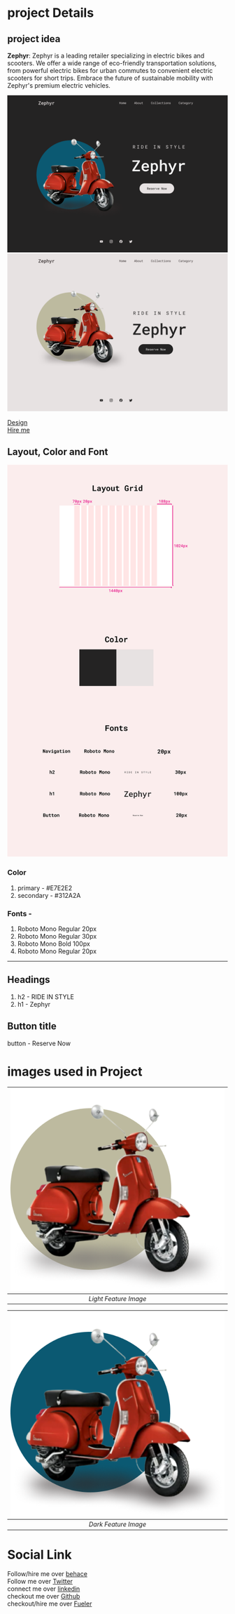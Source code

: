 # project Details

## project idea
   **Zephyr**: Zephyr is a leading retailer specializing in electric bikes and scooters. We offer a wide range of eco-friendly transportation solutions, from powerful electric bikes for urban commutes to convenient electric scooters for short trips. Embrace the future of sustainable mobility with Zephyr's premium electric vehicles.
   

 ![project](https://raw.githubusercontent.com/Rockky1997/Frontend/main/asset%20for%20projects/Dark%20mode.png) 
 ![project](https://raw.githubusercontent.com/Rockky1997/Frontend/main/asset%20for%20projects/light%20mode.png)

 [Design](https://www.behance.net/gallery/175718863/Zephyr-that-sales-Electric-Bike-Scooters(Dummy-Proj))<br />
 [Hire me](https://fueler.io/ramc/zephyr-electric-bike-and-scotty)

## Layout, Color and Font
 ![Layout, Color and Font](https://raw.githubusercontent.com/Rockky1997/Frontend/main/asset%20for%20projects/Group%2027.png)

 ### Color
   1. primary - #E7E2E2
   2. secondary - #312A2A
      
### Fonts - 
   1. Roboto Mono Regular 20px
   2. Roboto Mono Regular 30px 
   3. Roboto Mono Bold 100px
   4. Roboto Mono Regular 20px
-----    

## Headings
   1. h2 - RIDE IN STYLE
   2. h1 - Zephyr 

## Button title
  button - Reserve Now


# images used in Project
   
  | ![First Image Used](https://raw.githubusercontent.com/Rockky1997/Frontend/main/asset%20for%20projects/light%20feature%20img.png)|
   |:--:| 
   |*Light Feature Image*|

   |![Second Image Used](https://raw.githubusercontent.com/Rockky1997/Frontend/main/asset%20for%20projects/Dark%20feature%20img.png)|
   |:--:| 
   |*Dark Feature Image*|

   

# Social Link

   Follow/hire me over [behace](https://www.behance.net/ramchakraborty)<br />
   Follow me over [Twitter](https://twitter.com/ram_chakra1997)<br />
   connect me over [linkedin](https://www.linkedin.com/in/ramesh-chakraborty-ba40b6282/)<br />
   checkout me over [Github](https://github.com/Rockky1997)<br />
   checkout/hire me over [Fueler](https://fueler.io/ramc)
   
